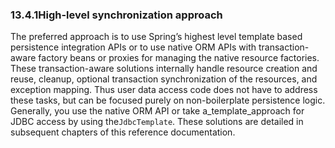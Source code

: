 ### 13.4.1High-level synchronization approach

The preferred approach is to use Spring’s highest level template based persistence integration APIs or to use native ORM APIs with transaction- aware factory beans or proxies for managing the native resource factories. These transaction-aware solutions internally handle resource creation and reuse, cleanup, optional transaction synchronization of the resources, and exception mapping. Thus user data access code does not have to address these tasks, but can be focused purely on non-boilerplate persistence logic. Generally, you use the native ORM API or take a_template_approach for JDBC access by using the`JdbcTemplate`. These solutions are detailed in subsequent chapters of this reference documentation.

